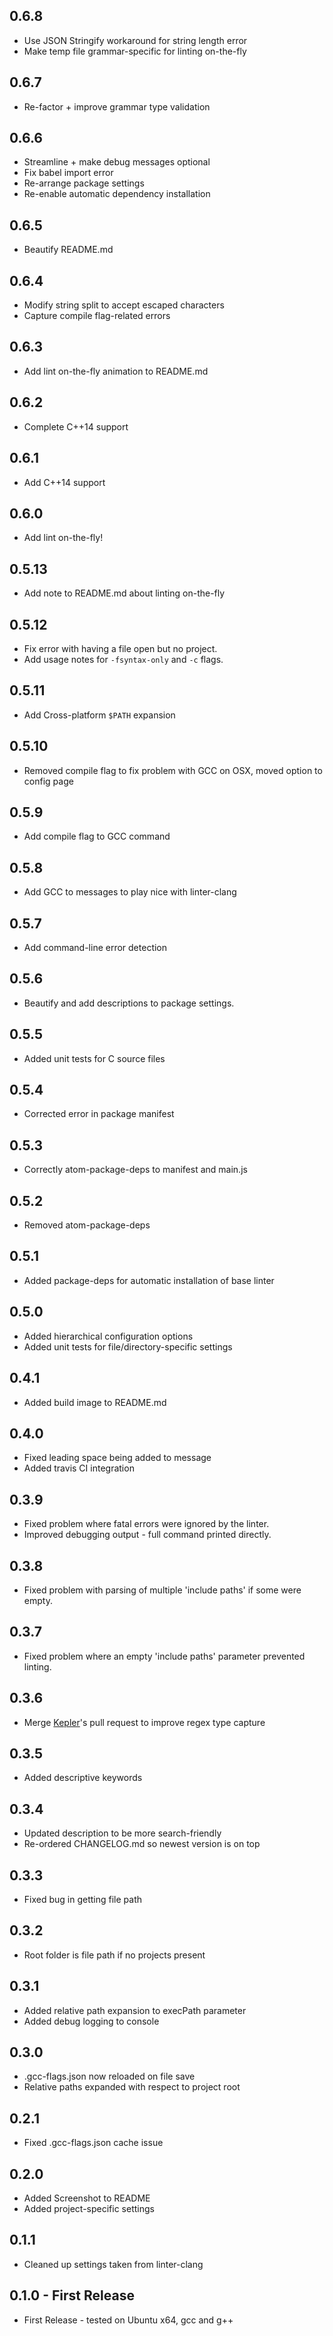 ## 0.6.8
* Use JSON Stringify workaround for string length error
* Make temp file grammar-specific for linting on-the-fly

## 0.6.7
* Re-factor + improve grammar type validation

## 0.6.6
* Streamline + make debug messages optional
* Fix babel import error
* Re-arrange package settings
* Re-enable automatic dependency installation

## 0.6.5
* Beautify README.md

## 0.6.4
* Modify string split to accept escaped characters
* Capture compile flag-related errors

## 0.6.3
* Add lint on-the-fly animation to README.md

## 0.6.2
* Complete C++14 support

## 0.6.1
* Add C++14 support

## 0.6.0
* Add lint on-the-fly!

## 0.5.13
* Add note to README.md about linting on-the-fly

## 0.5.12
* Fix error with having a file open but no project.
* Add usage notes for ```-fsyntax-only``` and ```-c``` flags.

## 0.5.11
* Add Cross-platform ```$PATH``` expansion

## 0.5.10
* Removed compile flag to fix problem with GCC on OSX, moved option to config page

## 0.5.9
* Add compile flag to GCC command

## 0.5.8
* Add GCC to messages to play nice with linter-clang

## 0.5.7
* Add command-line error detection

## 0.5.6
* Beautify and add descriptions to package settings.

## 0.5.5
* Added unit tests for C source files

## 0.5.4
* Corrected error in package manifest

## 0.5.3
* Correctly atom-package-deps to manifest and main.js

## 0.5.2
* Removed atom-package-deps

## 0.5.1
* Added package-deps for automatic installation of base linter

## 0.5.0
* Added hierarchical configuration options
* Added unit tests for file/directory-specific settings

## 0.4.1
* Added build image to README.md

## 0.4.0
* Fixed leading space being added to message
* Added travis CI integration

## 0.3.9
* Fixed problem where fatal errors were ignored by the linter.
* Improved debugging output - full command printed directly.

## 0.3.8
* Fixed problem with parsing of multiple 'include paths' if some were empty.

## 0.3.7
* Fixed problem where an empty 'include paths' parameter prevented linting.

## 0.3.6
* Merge [Kepler](https://github.com/k2b6s9j)'s pull request to improve regex type capture

## 0.3.5
* Added descriptive keywords

## 0.3.4
* Updated description to be more search-friendly
* Re-ordered CHANGELOG.md so newest version is on top

## 0.3.3
* Fixed bug in getting file path

## 0.3.2
* Root folder is file path if no projects present

## 0.3.1
* Added relative path expansion to execPath parameter
* Added debug logging to console

## 0.3.0
* .gcc-flags.json now reloaded on file save
* Relative paths expanded with respect to project root

## 0.2.1
* Fixed .gcc-flags.json cache issue

## 0.2.0
* Added Screenshot to README
* Added project-specific settings

## 0.1.1
* Cleaned up settings taken from linter-clang

## 0.1.0 - First Release
* First Release - tested on Ubuntu x64, gcc and g++

